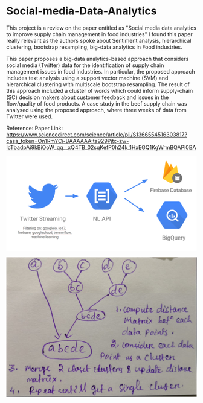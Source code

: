 # Social-media-Data-Analytics

This project is a review on the paper entitled as "Social media data analytics to improve supply chain management in food industries"
I found this paper really relevant as the authors spoke about Sentiment analysis, hierarchical clustering, bootstrap resampling, big-data analytics in Food industries.

This paper proposes a big-data analytics-based approach that considers social media (Twitter) data for the identification of supply chain management issues in food industries. In particular, the proposed approach includes text analysis using a support vector machine (SVM) and hierarchical clustering with multiscale bootstrap resampling. The result of this approach included a cluster of words which could inform supply-chain (SC) decision makers about customer feedback and issues in the flow/quality of food products. A case study in the beef supply chain was analysed using the proposed approach, where three weeks of data from Twitter were used.

Reference:
Paper Link:
https://www.sciencedirect.com/science/article/pii/S1366554516303817?casa_token=On1RmYCi-BAAAAAA:ta929Pjtc-zw-lcTbadpAi9kBiOoW_qq__xQ4TB_02sqKefP0h24k_1HxEGQ1KgWrmBQAPl0BA

![](https://github.com/swayanshu/Social-media-Data-Analytics/blob/main/Graphs/1_aqQ0uIRd5gFfMJYx75i3Lg.png) 

![](https://github.com/swayanshu/Social-media-Data-Analytics/blob/main/Graphs/hierachical_cluster.jpg)
